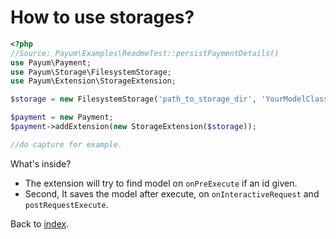 # How to use storages?

```php
<?php
//Source: Payum\Examples\ReadmeTest::persistPaymentDetails()
use Payum\Payment;
use Payum\Storage\FilesystemStorage;
use Payum\Extension\StorageExtension;

$storage = new FilesystemStorage('path_to_storage_dir', 'YourModelClass');

$payment = new Payment;
$payment->addExtension(new StorageExtension($storage));

//do capture for example.
```
What's inside?

* The extension will try to find model on `onPreExecute` if an id given.
* Second, It saves the model after execute, on `onInteractiveRequest` and `postRequestExecute`.

Back to [index](../index.md).